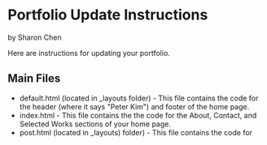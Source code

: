 Portfolio Update Instructions
===

by Sharon Chen

Here are instructions for updating your portfolio. 

Main Files
------------
- default.html (located in _layouts folder) - This file contains the code for the header (where it says "Peter Kim") and footer of the home page.
- index.html - This file contains the the code for the About, Contact, and Selected Works sections of your home page. 
- post.html (located in _layouts) folder) - This file contains the code for 
